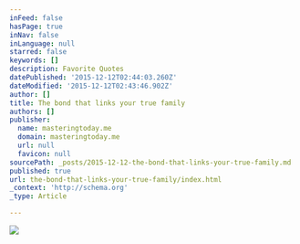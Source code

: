 ```yaml
---
inFeed: false
hasPage: true
inNav: false
inLanguage: null
starred: false
keywords: []
description: Favorite Quotes
datePublished: '2015-12-12T02:44:03.260Z'
dateModified: '2015-12-12T02:43:46.902Z'
author: []
title: The bond that links your true family
authors: []
publisher:
  name: masteringtoday.me
  domain: masteringtoday.me
  url: null
  favicon: null
sourcePath: _posts/2015-12-12-the-bond-that-links-your-true-family.md
published: true
url: the-bond-that-links-your-true-family/index.html
_context: 'http://schema.org'
_type: Article

---
```

![](http://masteringtoday.me/wp-content/uploads/2014/08/come_to_the_edge.jpg)